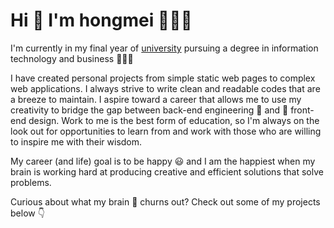 # Hi 👋 I'm hongmei 👩🏻‍💻

I'm currently in my final year of [university](https://www.suss.edu.sg/programmes/detail/bsc-information-technology-and-business-erp-bherp) pursuing a degree in information technology and business 👩🏻‍🎓 

I have created personal projects from simple static web pages to complex web applications. I always strive to write clean and readable codes that are a breeze to maintain. I aspire toward a career that allows me to use my creativity to bridge the gap between back-end engineering 🌈  and  🌈 front-end design. Work to me is the best form of education, so I'm always on the look out for opportunities to learn from and work with those who are willing to inspire me with their wisdom.

My career (and life) goal is to be happy 😃 and I am the happiest when my brain is working hard at producing creative and efficient solutions that solve problems. 

Curious about what my brain  🧠  churns out? Check out some of my projects below 👇
